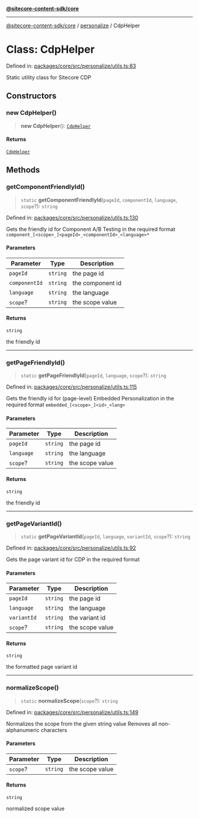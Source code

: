 [**@sitecore-content-sdk/core**](../../README.md)

***

[@sitecore-content-sdk/core](../../README.md) / [personalize](../README.md) / CdpHelper

# Class: CdpHelper

Defined in: [packages/core/src/personalize/utils.ts:83](https://github.com/Sitecore/content-sdk/blob/83cb65a3c972c72b48c373cdf1da3de357f70681/packages/core/src/personalize/utils.ts#L83)

Static utility class for Sitecore CDP

## Constructors

### new CdpHelper()

> **new CdpHelper**(): [`CdpHelper`](CdpHelper.md)

#### Returns

[`CdpHelper`](CdpHelper.md)

## Methods

### getComponentFriendlyId()

> `static` **getComponentFriendlyId**(`pageId`, `componentId`, `language`, `scope`?): `string`

Defined in: [packages/core/src/personalize/utils.ts:130](https://github.com/Sitecore/content-sdk/blob/83cb65a3c972c72b48c373cdf1da3de357f70681/packages/core/src/personalize/utils.ts#L130)

Gets the friendly id for Component A/B Testing in the required format `component_[<scope>_]<pageId>_<componentId>_<language>*`

#### Parameters

| Parameter | Type | Description |
| ------ | ------ | ------ |
| `pageId` | `string` | the page id |
| `componentId` | `string` | the component id |
| `language` | `string` | the language |
| `scope`? | `string` | the scope value |

#### Returns

`string`

the friendly id

***

### getPageFriendlyId()

> `static` **getPageFriendlyId**(`pageId`, `language`, `scope`?): `string`

Defined in: [packages/core/src/personalize/utils.ts:115](https://github.com/Sitecore/content-sdk/blob/83cb65a3c972c72b48c373cdf1da3de357f70681/packages/core/src/personalize/utils.ts#L115)

Gets the friendly id for (page-level) Embedded Personalization in the required format `embedded_[<scope>_]<id>_<lang>`

#### Parameters

| Parameter | Type | Description |
| ------ | ------ | ------ |
| `pageId` | `string` | the page id |
| `language` | `string` | the language |
| `scope`? | `string` | the scope value |

#### Returns

`string`

the friendly id

***

### getPageVariantId()

> `static` **getPageVariantId**(`pageId`, `language`, `variantId`, `scope`?): `string`

Defined in: [packages/core/src/personalize/utils.ts:92](https://github.com/Sitecore/content-sdk/blob/83cb65a3c972c72b48c373cdf1da3de357f70681/packages/core/src/personalize/utils.ts#L92)

Gets the page variant id for CDP in the required format

#### Parameters

| Parameter | Type | Description |
| ------ | ------ | ------ |
| `pageId` | `string` | the page id |
| `language` | `string` | the language |
| `variantId` | `string` | the variant id |
| `scope`? | `string` | the scope value |

#### Returns

`string`

the formatted page variant id

***

### normalizeScope()

> `static` **normalizeScope**(`scope`?): `string`

Defined in: [packages/core/src/personalize/utils.ts:149](https://github.com/Sitecore/content-sdk/blob/83cb65a3c972c72b48c373cdf1da3de357f70681/packages/core/src/personalize/utils.ts#L149)

Normalizes the scope from the given string value
Removes all non-alphanumeric characters

#### Parameters

| Parameter | Type | Description |
| ------ | ------ | ------ |
| `scope`? | `string` | the scope value |

#### Returns

`string`

normalized scope value
